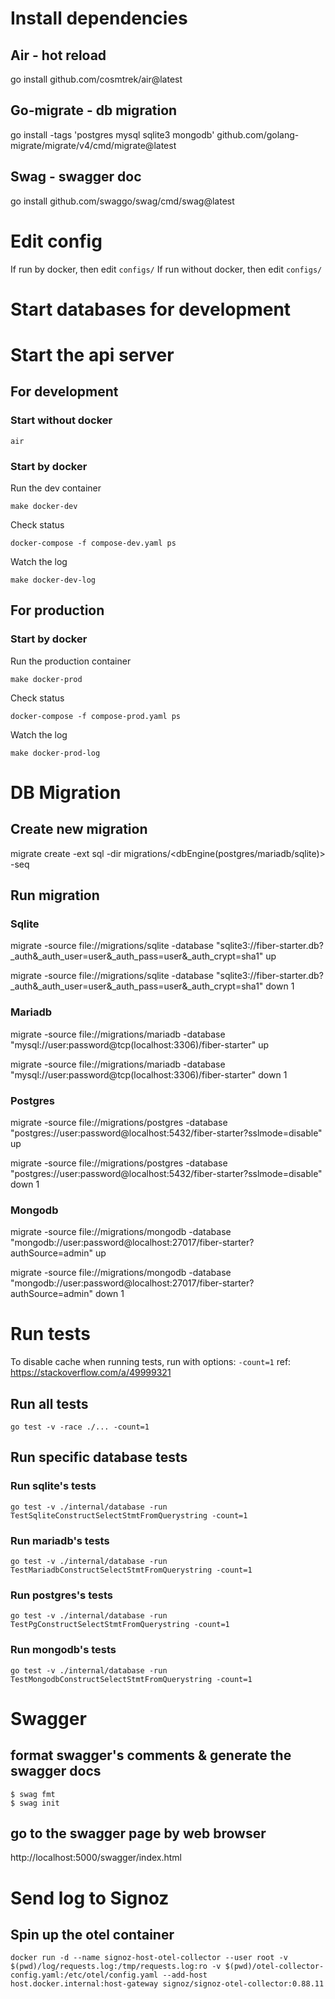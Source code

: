 
# Install dependencies
## Air - hot reload
go install github.com/cosmtrek/air@latest
## Go-migrate - db migration
go install -tags 'postgres mysql sqlite3 mongodb' github.com/golang-migrate/migrate/v4/cmd/migrate@latest
## Swag - swagger doc
go install github.com/swaggo/swag/cmd/swag@latest

# Edit config
If run by docker, then edit `configs/`
If run without docker, then edit `configs/`

# Start databases for development

# Start the api server
## For development
### Start without docker
```
air
```

### Start by docker
Run the dev container
```
make docker-dev
```

Check status
```
docker-compose -f compose-dev.yaml ps
```

Watch the log
```
make docker-dev-log
```

## For production
### Start by docker
Run the production container
```
make docker-prod
```

Check status
```
docker-compose -f compose-prod.yaml ps
```

Watch the log
```
make docker-prod-log
```

# DB Migration

## Create new migration
migrate create -ext sql -dir migrations/<dbEngine(postgres/mariadb/sqlite)> -seq <migrationName>

## Run migration

### Sqlite
migrate -source file://migrations/sqlite -database "sqlite3://fiber-starter.db?_auth&_auth_user=user&_auth_pass=user&_auth_crypt=sha1" up

migrate -source file://migrations/sqlite -database "sqlite3://fiber-starter.db?_auth&_auth_user=user&_auth_pass=user&_auth_crypt=sha1" down 1

### Mariadb
migrate -source file://migrations/mariadb -database "mysql://user:password@tcp(localhost:3306)/fiber-starter" up

migrate -source file://migrations/mariadb -database "mysql://user:password@tcp(localhost:3306)/fiber-starter" down 1

### Postgres
migrate -source file://migrations/postgres -database "postgres://user:password@localhost:5432/fiber-starter?sslmode=disable" up

migrate -source file://migrations/postgres -database "postgres://user:password@localhost:5432/fiber-starter?sslmode=disable" down 1

### Mongodb
migrate -source file://migrations/mongodb -database "mongodb://user:password@localhost:27017/fiber-starter?authSource=admin" up

migrate -source file://migrations/mongodb -database "mongodb://user:password@localhost:27017/fiber-starter?authSource=admin" down 1

# Run tests
To disable cache when running tests, run with options: `-count=1`
ref: https://stackoverflow.com/a/49999321

## Run all tests
```
go test -v -race ./... -count=1
```

## Run specific database tests

### Run sqlite's tests
```
go test -v ./internal/database -run TestSqliteConstructSelectStmtFromQuerystring -count=1
```

### Run mariadb's tests
```
go test -v ./internal/database -run TestMariadbConstructSelectStmtFromQuerystring -count=1
```

### Run postgres's tests
```
go test -v ./internal/database -run TestPgConstructSelectStmtFromQuerystring -count=1
```

### Run mongodb's tests
```
go test -v ./internal/database -run TestMongodbConstructSelectStmtFromQuerystring -count=1
```

# Swagger

## format swagger's comments & generate the swagger docs

```
$ swag fmt
$ swag init
```

## go to the swagger page by web browser

http://localhost:5000/swagger/index.html

# Send log to Signoz
## Spin up the otel container
```
docker run -d --name signoz-host-otel-collector --user root -v $(pwd)/log/requests.log:/tmp/requests.log:ro -v $(pwd)/otel-collector-config.yaml:/etc/otel/config.yaml --add-host host.docker.internal:host-gateway signoz/signoz-otel-collector:0.88.11
```
